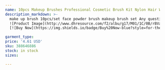 ```yaml
---
name: 10pcs Makeup Brushes Professional Cosmetic Brush Kit Nylon Hair Wood Handle Eyeshadow Foundation Tools
description_markdown: >-
  make up brush 10pcs/set face powder brush makeup brush set Any questions ,welcome to ask me
  ![Product Image](http://www.dhresource.com/f2/albu/g17/M01/1C/0B/rBVa4l_J4DyANaivAAEzACxLCh4509.jpg)
  [![Buy Now](https://img.shields.io/badge/Buy%20Now-blue?style=for-the-badge&logo=none)](https://www.jdoqocy.com/click-100820740-14451685?url=http%3A%2F%2Fwww.dhgate.com%2Fproduct%2F30sets-lot-wood-handle-10pcs-blending-makeup%2F388646886.html)

garment_type:
price: '4.61 USD'
sku: 388646886
stock: in stock
sizes:

---
```


